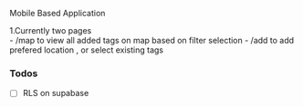 
Mobile Based Application 

 1.Currently two pages  
    - /map to view all added tags on map based on filter selection 
    - /add to add prefered location , or select existing tags

### Todos
- [ ] RLS on supabase

